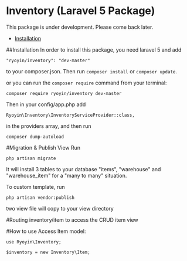 # Inventory (Laravel 5 Package)

This package is under development. Please come back later.

- [Installation](#installation)

##Installation
In order to install this package, you need laravel 5 and add

    "ryoyin/inventory": "dev-master"

to your composer.json. Then run `composer install` or `composer update`.

or you can run the `composer require` command from your terminal:
    
    composer require ryoyin/inventory dev-master
    
Then in your config/app.php add

    Ryoyin\Inventory\InventoryServiceProvider::class,
    
in the providers array, and then run
    
    composer dump-autoload

#Migration & Publish View
Run 

    php artisan migrate

It will install 3 tables to your database "items", "warehouse" and "warehouse_item" for a "many to many" situation.

To custom template, run

    php artisan vendor:publish
    
two view file will copy to your view directory

#Routing
inventory/item to access the CRUD item view

#How to use
Access Item model:

    use Ryoyin\Inventory;
    
    $inventory = new Inventory\Item; 
    